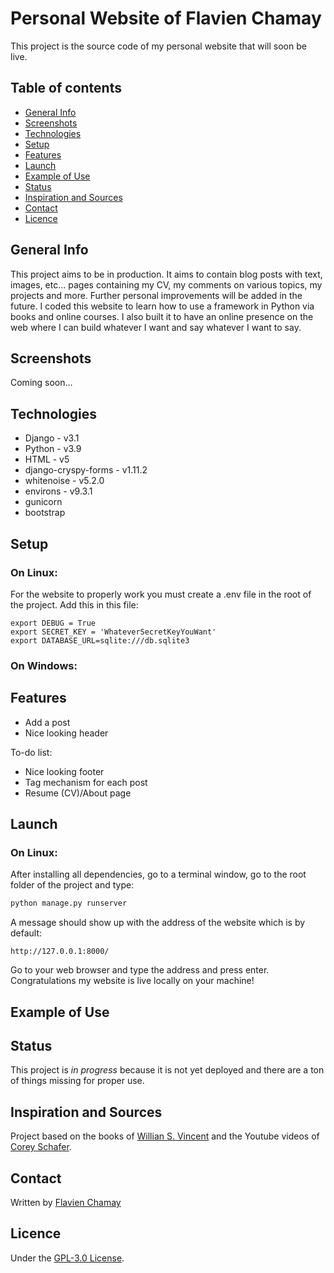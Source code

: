 # Personal Website of Flavien Chamay
This project is the source code of my personal website that will soon be live.

## Table of contents
* [General Info](#general-info)
* [Screenshots](#screenshots)
* [Technologies](#technologies)
* [Setup](#setup)
* [Features](#features)
* [Launch](#launch)
* [Example of Use](#example-of-use)
* [Status](#status)
* [Inspiration and Sources](#inspiration-and-sources)
* [Contact](#contact)
* [Licence](#licence)

## General Info
This project aims to be in production. It aims to contain blog posts with text, images, etc... pages containing my CV, my comments on various topics, my projects and more. Further personal improvements will be added in the future. I coded this website to learn how to use a framework in Python via books and online courses. I also built it to have an online presence on the web where I can build whatever I want and say whatever I want to say.

## Screenshots
Coming soon...

## Technologies
* Django - v3.1
* Python - v3.9
* HTML - v5
* django-cryspy-forms - v1.11.2
* whitenoise - v5.2.0
* environs - v9.3.1
* gunicorn
* bootstrap

## Setup

### On Linux:
For the website to properly work you must create a .env file in the root of the project. Add this in this file:
```
export DEBUG = True
export SECRET_KEY = 'WhateverSecretKeyYouWant'
export DATABASE_URL=sqlite:///db.sqlite3
```

### On Windows:

## Features
* Add a post
* Nice looking header

To-do list:
* Nice looking footer
* Tag mechanism for each post
* Resume (CV)/About page

## Launch

### On Linux:
After installing all dependencies, go to a terminal window, go to the root folder of the project and type:
```bash
python manage.py runserver
```
A message should show up with the address of the website which is by default:
```
http://127.0.0.1:8000/
```
Go to your web browser and type the address and press enter. Congratulations my website is live locally on your machine!

## Example of Use

## Status
This project is _in progress_ because it is not yet deployed and there are a ton of things missing for proper use.

## Inspiration and Sources
Project based on the books of [Willian S. Vincent](https://github.com/wsvincent) and the Youtube videos of [Corey Schafer](https://github.com/CoreyMSchafer).

## Contact
Written by [Flavien Chamay](mailto:flavien.chamay@protonmail.com)

## Licence
Under the [GPL-3.0 License](https://github.com/flavienChamay/flavienchamay-personal-website/blob/main/LICENSE).
